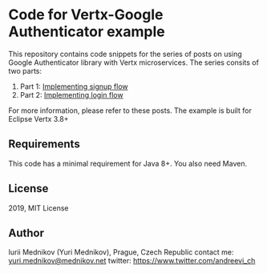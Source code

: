 # Code for Vertx-Google Authenticator example

This repository contains code snippets for the series of posts on using Google Authenticator library with Vertx microservices. The series consits of two parts:

1. Part 1: [Implementing signup flow](https://www.mednikov.net/two-factor-authentication-with-google-authenticator-part-1/)
2. Part 2: [Implementing login flow](https://www.mednikov.net/two-factor-authentication-with-google-authenticator-part-2-2/)

For more information, please refer to these posts. The example is built for Eclipse Vertx 3.8+

## Requirements

This code has a minimal requirement for Java 8+. You also need Maven.

## License

2019, MIT License

## Author

Iurii Mednikov (Yuri Mednikov), Prague, Czech Republic
contact me: yuri.mednikov@mednikov.net
twitter: https://www.twitter.com/andreevi_ch